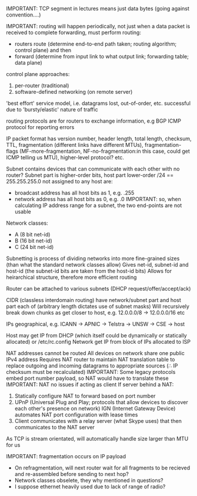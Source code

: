 <!-- SPDX-License-Identifier: zlib-acknowledgement -->

IMPORTANT: TCP segment in lectures means just data bytes (going against convention....)

IMPORTANT: routing will happen periodically, not just when a data packet is received
to complete forwarding, must perform routing:
* routers route (determine end-to-end path taken; routing algorithm; control plane) and then
* forward (determine from input link to what output link; forwarding table; data plane)

control plane approaches: 
1. per-router (traditional)
2. software-defined networking (on remote server)

'best effort' service model, i.e. datagrams lost, out-of-order, etc. successful
due to 'bursty/elastic' nature of traffic

routing protocols are for routers to exchange information, e.g BGP
ICMP protocol for reporting errors

IP packet format has version number, header length, total length, checksum,
TTL, fragmentation (different links have different MTUs), 
fragmentation-flags (MF-more-fragmentation, NF-no-fragmentation:in this case, could get ICMP telling us MTU),
higher-level protocol? etc. 

Subnet contains devices that can communicate with each other with no router?
Subnet part is higher-order bits, host part lower-order
/24 == 255.255.255.0
not assigned to any host are:
* broadcast address has all host bits as 1, e.g. .255
* network address has all host bits as 0, e.g. .0
IMPORTANT: so, when calculating IP address range for a subnet, the two end-points are not usable

Network classes:
* A (8 bit net-id)
* B (16 bit net-id)
* C (24 bit net-id)

Subnetting is process of dividing networks into more fine-grained sizes 
(than what the standard network classes allow)
Gives net-id, subnet-id and host-id (the subnet-id bits are taken from the host-id bits)
Allows for heirarchical structure, therefore more efficient routing

Router can be attached to various subnets (DHCP request/offer/accept/ack)

CIDR (classless interdomain routing) have network/subnet part and host part each of 
(arbitrary length dictates use of subnet masks)
Will recursively break down chunks as get closer to host, e.g. 12.0.0.0/8 -> 12.0.0.0/16 etc 

IPs geographical, e.g. ICANN -> APNIC -> Telstra -> UNSW -> CSE -> host

Host may get IP from DHCP (which itself could be dynamically or statically allocated) or /etc/rc.config 
Network get IP from block of IPs allocated to ISP

NAT addresses cannot be routed
All devices on network share one public IPv4 address
Requires NAT router to maintain NAT translation table to replace outgoing and incoming datagrams to appropriate sources
(∴ IP checksum must be recalculated)
IMPORTANT: Some legacy protocols embed port number payload, so NAT would have to translate these
IMPORTANT: NAT no issues if acting as client
If server behind a NAT:
1. Statically configure NAT to forward based on port number
2. UPnP (Universal Plug and Play; protocols that allow devices to discover each other's presence on network) 
   IGN (Internet Gateway Device) automates NAT port configuration with lease times   
3. Client communicates with a relay server (what Skype uses) that then communicates to the NAT server 

As TCP is stream orientated, will automatically handle size larger than MTU for us

IMPORTANT: fragmentation occurs on IP payload
* On refragmentation, will next router wait for all fragments to be recieved and re-assembled 
before sending to next hop?
* Network classes obselete, they why mentioned in questions?
* I suppose ethernet heavily used due to lack of range of radio?
